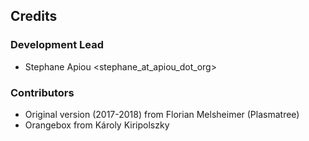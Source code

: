 ## Credits

### Development Lead

* Stephane Apiou <stephane_at_apiou_dot_org>

### Contributors

* Original version (2017-2018) from Florian Melsheimer (Plasmatree)
* Orangebox from  Károly Kiripolszky
